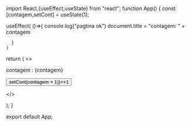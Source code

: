 import React,{useEffect,useState} from "react";
function App() {
  const [contagem,setCont] = useState(1);

  useEffect(
    ()=>{
       console.log("pagtina ok")
       document.title = "contagem: " + contagem 
      
      }
    )

  return (
 <>
 <p>contagem : {contagem}</p>
 <button onClick={()=>setCont(contagem + 1)}>+1</button>
 
 </> 

 );
}

export default App;


